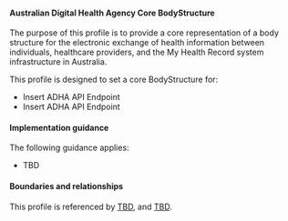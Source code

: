 #### Australian Digital Health Agency Core BodyStructure
The purpose of this profile is to provide a core representation of a body structure for the electronic exchange of health information between individuals, healthcare providers, and the My Health Record system infrastructure in Australia.

This profile is designed to set a core BodyStructure for:
* Insert ADHA API Endpoint
* Insert ADHA API Endpoint

#### Implementation guidance
The following guidance applies:
* TBD

#### Boundaries and relationships
This profile is referenced by 
[TBD](StructureDefinition-TBD-1.html), and 
[TBD](StructureDefinition-TBD-1.html).